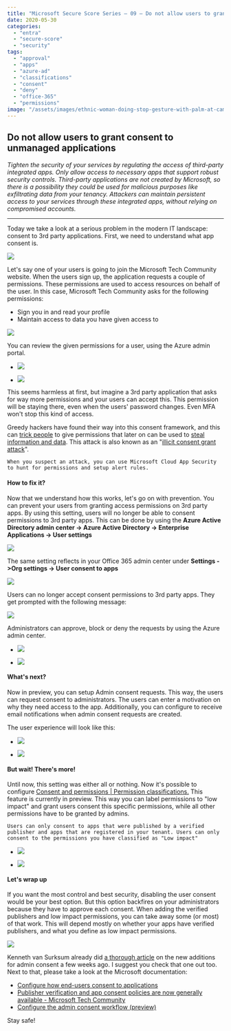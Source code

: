```yaml
---
title: "Microsoft Secure Score Series – 09 – Do not allow users to grant consent to unmanaged applications"
date: 2020-05-30
categories: 
  - "entra"
  - "secure-score"
  - "security"
tags: 
  - "approval"
  - "apps"
  - "azure-ad"
  - "classifications"
  - "consent"
  - "deny"
  - "office-365"
  - "permissions"
image: "/assets/images/ethnic-woman-doing-stop-gesture-with-palm-at-camera-3880939-scaled.jpg"
---
```


## Do not allow users to grant consent to unmanaged applications

_Tighten the security of your services by regulating the access of third-party integrated apps. Only allow access to necessary apps that support robust security controls. Third-party applications are not created by Microsoft, so there is a possibility they could be used for malicious purposes like exfiltrating data from your tenancy. Attackers can maintain persistent access to your services through these integrated apps, without relying on compromised accounts._

* * *

Today we take a look at a serious problem in the modern IT landscape: consent to 3rd party applications. First, we need to understand what app consent is.

![](/assets/images/msedge_QuGwuHJmSi.png)

Let's say one of your users is going to join the Microsoft Tech Community website. When the users sign up, the application requests a couple of permissions. These permissions are used to access resources on behalf of the user. In this case, Microsoft Tech Community asks for the following permissions:

- Sign you in and read your profile
- Maintain access to data you have given access to

![](/assets/images/image-96.png)

You can review the given permissions for a user, using the Azure admin portal.

- ![](/assets/images/msedge_e0XnSfAgNH.png)
    
- ![](/assets/images/image-97.png)
    

This seems harmless at first, but imagine a 3rd party application that asks for way more permissions and your users can accept this. This permission will be staying there, even when the users' password changes. Even MFA won't stop this kind of access.

Greedy hackers have found their way into this consent framework, and this can [trick people](https://info.phishlabs.com/blog/office-365-phishing-uses-malicious-app-persist-password-reset) to give permissions that later on can be used to [steal information and data](https://www.bleepingcomputer.com/news/security/phishing-attack-hijacks-office-365-accounts-using-oauth-apps/). This attack is also known as an "[illicit consent grant attack](https://docs.microsoft.com/en-us/microsoft-365/security/office-365-security/detect-and-remediate-illicit-consent-grants?view=o365-worldwide)".

```
When you suspect an attack, you can use Microsoft Cloud App Security to hunt for permissions and setup alert rules. 
```

#### How to fix it?

Now that we understand how this works, let's go on with prevention. You can prevent your users from granting access permissions on 3rd party apps. By using this setting, users will no longer be able to consent permissions to 3rd party apps. This can be done by using the **Azure Active Directory admin center -> Azure Active Directory -> Enterprise Applications -> User settings**

![](/assets/images/image-98.png)

The same setting reflects in your Office 365 admin center under **Settings ->Org settings -> User consent to apps**

![](/assets/images/image-99.png)

Users can no longer accept consent permissions to 3rd party apps. They get prompted with the following message:

![](/assets/images/image-100.png)

Administrators can approve, block or deny the requests by using the Azure admin center.

- ![](/assets/images/msedge_sqP2NX1qwh.png)
    
- ![](/assets/images/image-104.png)
    

#### What's next?

Now in preview, you can setup Admin consent requests. This way, the users can request consent to administrators. The users can enter a motivation on why they need access to the app. Additionally, you can configure to receive email notifications when admin consent requests are created.

The user experience will look like this: ​

- ![](/assets/images/image-101.png)
    
- ![](/assets/images/msedge_1kh5RSB3E1.png)
    

#### But wait! There's more!

Until now, this setting was either all or nothing. Now it's possible to configure [Consent and permissions | Permission classifications.](https://aad.portal.azure.com/#blade/Microsoft_AAD_IAM/ConsentPoliciesMenuBlade/UserSettings) This feature is currently in preview. This way you can label permissions to "low impact" and grant users consent this specific permissions, while all other permissions have to be granted by admins.

```
Users can only consent to apps that were published by a verified publisher and apps that are registered in your tenant. Users can only consent to the permissions you have classified as "Low impact"
```

- ![](/assets/images/msedge_FDx6Sw3hPo.png)
    
- ![](/assets/images/msedge_OIr2qaUxIw.png)
    

#### Let's wrap up

If you want the most control and best security, disabling the user consent would be your best option. But this option backfires on your administrators because they have to approve each consent. When adding the verified publishers and low impact permissions, you can take away some (or most) of that work. This will depend mostly on whether your apps have verified publishers, and what you define as low impact permissions.

![](/assets/images/App-consent-3.png)

Kenneth van Surksum already did [a thorough article](https://www.vansurksum.com/2020/05/22/some-welcome-additions-to-the-admin-consent-workflow-in-azure-ad/) on the new additions for admin consent a few weeks ago. I suggest you check that one out too. Next to that, please take a look at the Microsoft documentation:

- [Configure how end-users consent to applications](https://docs.microsoft.com/en-us/azure/active-directory/manage-apps/configure-user-consent)
- [Publisher verification and app consent policies are now generally available - Microsoft Tech Community](https://techcommunity.microsoft.com/t5/azure-active-directory-identity/publisher-verification-and-app-consent-policies-are-now/ba-p/1257374)
- [Configure the admin consent workflow (preview)](https://docs.microsoft.com/en-US/azure/active-directory/manage-apps/configure-admin-consent-workflow)

Stay safe!
